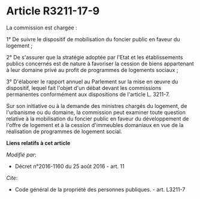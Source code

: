 # Article R3211-17-9

La commission est chargée :

1° De suivre le dispositif de mobilisation du foncier public en faveur du logement ;

2° De s'assurer que la stratégie adoptée par l'Etat et les établissements publics concernés est de nature à favoriser la
cession de biens appartenant à leur domaine privé au profit de programmes de logements sociaux ;

3° D'élaborer le rapport annuel au Parlement sur la mise en œuvre du dispositif, lequel fait l'objet d'un débat devant les
commissions permanentes conformément aux dispositions de l'article L. 3211-7.

Sur son initiative ou à la demande des ministres chargés du logement, de l'urbanisme ou du domaine, la commission peut
examiner toute question relative à la mobilisation du foncier public en faveur du développement de l'offre de logement et à
la cession d'immeubles domaniaux en vue de la réalisation de programmes de logement social.

**Liens relatifs à cet article**

_Modifié par_:

  - Décret n°2016-1160 du 25 août 2016 - art. 11

_Cite_:

  - Code général de la propriété des personnes publiques. - art. L3211-7
